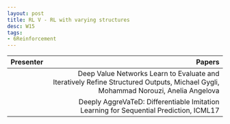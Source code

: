 ```yaml
---
layout: post
title: RL V - RL with varying structures
desc: W15
tags:
- 6Reinforcement
---
```



| Presenter | Papers |
| -----: | ----------: |
|  | Deep Value Networks Learn to Evaluate and Iteratively Refine Structured Outputs, Michael Gygli, Mohammad Norouzi, Anelia Angelova |
|  | Deeply AggreVaTeD: Differentiable Imitation Learning for Sequential Prediction, ICML17 |
